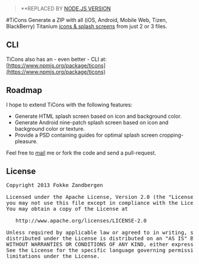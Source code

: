 > **REPLACED BY [NODE.JS VERSION](https://github.com/FokkeZB/TiCons-Server)

#TiCons
Generate a ZIP with all (iOS, Android, Mobile Web, Tizen, BlackBerry) Titanium [icons & splash screens](http://docs.appcelerator.com/titanium/latest/#!/guide/Icons_and_Splash_Screens) from just 2 or 3 files.

## CLI
TiCons also has an - even better - CLI at: [https://www.npmjs.org/package/ticons](https://www.npmjs.org/package/ticons)

## Roadmap
I hope to extend TiCons with the following features:

* Generate HTML splash screen based on icon and background color.
* Generate Android nine-patch splash screen based on icon and background color or texture.
* Provide a PSD containing guides for optimal splash screen cropping-pleasure.

Feel free to [mail](mail@fokkezb.nl) me or fork the code and send a pull-request.

## License

<pre>
Copyright 2013 Fokke Zandbergen

Licensed under the Apache License, Version 2.0 (the "License");
you may not use this file except in compliance with the License.
You may obtain a copy of the License at

   http://www.apache.org/licenses/LICENSE-2.0

Unless required by applicable law or agreed to in writing, software
distributed under the License is distributed on an "AS IS" BASIS,
WITHOUT WARRANTIES OR CONDITIONS OF ANY KIND, either express or implied.
See the License for the specific language governing permissions and
limitations under the License.
</pre>
